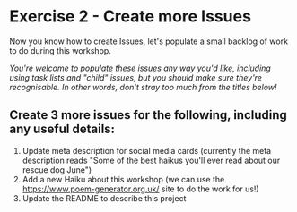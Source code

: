 # Exercise 2 - Create more Issues

Now you know how to create Issues, let's populate a small backlog of work to do during this workshop.

_You're welcome to populate these issues any way you'd like, including using task lists and "child" issues, but you should make sure they're recognisable. In other words, don't stray too much from the titles below!_

## Create 3 more issues for the following, including any useful details:
1. Update meta description for social media cards (currently the meta description reads "Some of the best haikus you'll ever read about our rescue dog June")
2. Add a new Haiku about this workshop (we can use the https://www.poem-generator.org.uk/ site to do the work for us!)
3. Update the README to describe this project